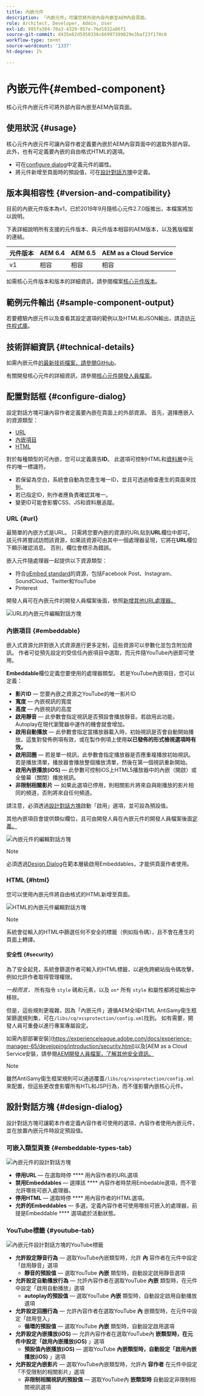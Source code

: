 ```yaml
---
title: 內嵌元件
description: 「內嵌元件」可讓您將外部內容內嵌至AEM內容頁面。
role: Architect, Developer, Admin, User
exl-id: 985fa304-70a3-4329-957e-76d1832a06f1
source-git-commit: d435e82d5950336c66997399829e3baf23f170c0
workflow-type: tm+mt
source-wordcount: '1337'
ht-degree: 1%

---
```


# 內嵌元件{#embed-component}

核心元件內嵌元件可將外部內容內嵌至AEM內容頁面。

## 使用狀況 {#usage}

核心元件內嵌元件可讓內容作者定義要內嵌於AEM內容頁面中的選取外部內容。 此外，也有可定義要內嵌的自由格式HTML的選項。

* 可在[configure dialog](#configure-dialog)中定義元件的屬性。
* 將元件新增至頁面時的預設值，可在[設計對話方塊](#design-dialog)中定義。

## 版本與相容性 {#version-and-compatibility}

目前的內嵌元件版本為v1，已於2019年9月隨核心元件2.7.0版推出，本檔案將加以說明。

下表詳細說明所有支援的元件版本、與元件版本相容的AEM版本，以及舊版檔案的連結。

| 元件版本 | AEM 6.4 | AEM 6.5 | AEM as a Cloud Service  |
|--- |--- |---|---|
| v1 | 相容 | 相容 | 相容 |

如需核心元件版本和版本的詳細資訊，請參閱檔案[核心元件版本](/help/versions.md)。

## 範例元件輸出 {#sample-component-output}

若要體驗內嵌元件以及查看其設定選項的範例以及HTML和JSON輸出，請造訪[元件程式庫](https://adobe.com/go/aem_cmp_library_embed)。

## 技術詳細資訊 {#technical-details}

如需內嵌元件[的最新技術檔案，請參閱GitHub](https://adobe.com/go/aem_cmp_tech_embed_v1)。

有關開發核心元件的詳細資訊，請參閱[核心元件開發人員檔案](/help/developing/overview.md)。

## 配置對話框 {#configure-dialog}

設定對話方塊可讓內容作者定義要內嵌在頁面上的外部資源。 首先，選擇應嵌入的資源類型：

* [URL](#url)
* [內嵌項目](#embeddable)
* [HTML](#html)

對於每種類型的可內嵌，您可以定義廣告&#x200B;**ID**。 此選項可控制HTML和[資料層](/help/developing/data-layer/overview.md)中元件的唯一標識符。

* 若保留為空白，系統會自動為您產生唯一ID，並且可透過檢查產生的頁面來找到。
* 若已指定ID，則作者應負責確認其唯一。
* 變更ID可能會影響CSS、JS和資料層追蹤。

### URL {#url}

最簡單的內嵌方式是URL。 只需將您要內嵌的資源的URL貼到&#x200B;**URL**&#x200B;欄位中即可。 該元件將嘗試訪問該資源，如果該資源可由其中一個處理器呈現，它將在&#x200B;**URL**&#x200B;欄位下顯示確認消息。 否則，欄位會標示為錯誤。

嵌入元件隨處理器一起提供以下資源類型：

* 符合[oEmbed standard](https://oembed.com/)的資源，包括Facebook Post、Instagram、SoundCloud、Twitter和YouTube
* Pinterest

開發人員可在內嵌元件的開發人員檔案後面，依照[新增其他URL處理器。](https://github.com/adobe/aem-core-wcm-components/tree/master/content/src/content/jcr_root/apps/core/wcm/components/embed/v1/embed#extending-the-embed-component)

![URL的內嵌元件編輯對話方塊](/help/assets/embed-url.png)

### 內嵌項目 {#embeddable}

嵌入式資源允許對嵌入式資源進行更多定制，這些資源可以參數化並包含附加資訊。 作者可從預先設定的受信任內嵌項目中選取，而元件隨YouTube內嵌即可使用。

**Embeddable**&#x200B;欄位定義您要使用的處理器類型。 若是YouTube內嵌項目，您可以定義：

* **影片ID**  — 您要內嵌之資源之YouTube的唯一影片ID
* **寬度**  — 內嵌視訊的寬度
* **高度**  — 內嵌視訊的高度
* **啟用靜音**  — 此參數會指定視訊是否預設會播放靜音。若啟用此功能，Autoplay在現代瀏覽器中運作的機會就會增加。
* **啟用自動播放**  — 此參數會指定當播放器載入時，初始視訊是否會自動開始播放。這隻對發佈例項有效，或在製作例項上使用&#x200B;**以已發佈的形式檢視選項時有效。**
* **啟用回圈**  — 若是單一視訊，此參數會指定播放器是否應重複播放初始視訊。若是播放清單，播放器會播放整個播放清單，然後在第一個視訊重新開始。
* **啟用內嵌播放(iOS)**  — 此參數可控制iOS上HTML5播放器中的內嵌（開啟）或全螢幕（關閉）播放視訊。
* **非限制相關影片**  — 如果此選項已停用，則相關影片將來自與剛播放的影片相同的頻道，否則將來自任何頻道。

請注意，必須透過[設計對話方塊](#design-dialog)啟動「啟用」選項，並可設為預設值。

其他內嵌項目會提供類似欄位，且可由開發人員在內嵌元件的開發人員檔案後面[定義。](https://github.com/adobe/aem-core-wcm-components/tree/master/content/src/content/jcr_root/apps/core/wcm/components/embed/v1/embed#extending-the-embed-component)

![內嵌元件的編輯對話方塊](/help/assets/embed-embeddable.png)

>[!NOTE]
>必須透過[Design Dialog](#design-dialog)在範本層級啟用Embeddables，才能供頁面作者使用。

### HTML {#html}

您可以使用內嵌元件將自由格式的HTML新增至頁面。

![HTML的內嵌元件編輯對話方塊](/help/assets/embed-html.png)

>[!NOTE]
>系統會從輸入的HTML中篩選任何不安全的標籤（例如指令碼），且不會在產生的頁面上轉譯。

#### 安全性 {#security}

為了安全起見，系統會篩選作者可輸入的HTML標籤，以避免跨網站指令碼攻擊，例如允許作者取得管理權限。

*一般而言，* 所有指令 `style` 碼和元素，以及 `on*` 所有 `style` 和屬性都將從輸出中移除。

但是，這些規則更複雜，因為「內嵌元件」遵循AEM全域HTML AntiSamy衛生框架篩選規則集，可在`/libs/cq/xssprotection/config.xml`找到。 如有需要，開發人員可重疊以進行專案專屬設定。

如需內部部署安裝](https://experienceleague.adobe.com/docs/experience-manager-65/developing/introduction/security.html)以及[AEM as a Cloud Service安裝，請參閱[AEM開發人員檔案，了解其他安全資訊。](https://experienceleague.adobe.com/docs/experience-manager-cloud-service/security/home.html)

>[!NOTE]
>雖然AntiSamy衛生框架規則可以通過覆蓋`/libs/cq/xssprotection/config.xml`來配置，但這些更改會影響所有HTL和JSP行為，而不僅影響內嵌核心元件。

## 設計對話方塊 {#design-dialog}

設計對話方塊可讓範本作者定義內容作者可使用的選項，內容作者使用內嵌元件，並在放置內嵌元件時設定預設值。

### 可嵌入類型頁簽 {#embeddable-types-tab}

![內嵌元件的設計對話方塊](/help/assets/embed-design.png)

* **停用URL**  — 在選取時停 **** 用內容作者的URL選項
* **禁用Embeddables**  — 選擇該 **** 內容作者時禁用Embedable選項，而不管允許哪些可嵌入處理器。
* **停用HTML**  — 選取時停 **** 用內容作者的HTML選項。
* **允許的Embeddables**  — 多選，定義內容作者可使用哪些可嵌入的處理器，前提是Embeddable **** 選項處於活動狀態。

### YouTube標籤 {#youtube-tab}

![內嵌元件設計對話方塊的YouTube標籤](/help/assets/embed-design-youtube.png)

* **允許設定靜音行為**  — 選取YouTube內嵌類型時，允許 **內** 容作者在元件中設定「啟用靜音」選項
   * **靜音的預設值**  — 選取YouTube **內嵌** 類型時，自動設定啟用靜音選項
* **允許設定自動播放行為**  — 允許內容作者在選取YouTube **內嵌** 類型時，在元件中設定「啟用自動播放」選項
   * **autoplay的預設值**  — 選取YouTube **內嵌** 類型時，自動設定啟用自動播放選項
* **允許設定回圈行為**  — 允許內容作者在選取YouTube **內** 嵌類型時，在元件中設定「啟用登入」
   * **循環的預設值**  — 選取YouTube **內嵌** 類型時，自動設定啟用選項
* **允許設定內嵌播放(iOS)**  — 允許內容作者在選取YouTube內 **嵌類型時，在元件中設定「啟用內嵌播放(iOS)** 」選項
   * **預設值內嵌播放(iOS)**  — 選取YouTube **內嵌類型時，自動設定「啟用內嵌播放(iOS)** 」選項
* **允許設定內嵌影片**  — 選取YouTube內嵌類型時，允許內 **容作者** 在元件中設定「不受限制的相關影片」選項
   * **非限制相關視訊的預設值**  — 選取YouTube內 **嵌類型時** 自動設定非限制相關視訊選項
